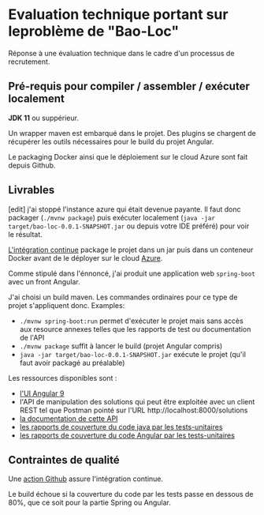 # Evaluation technique portant sur leproblème de "Bao-Loc"

Réponse à  une évaluation technique dans le cadre d'un processus de recrutement.

## Pré-requis pour compiler / assembler / exécuter localement

**JDK 11** ou suppérieur.

Un wrapper maven est embarqué dans le projet.
Des plugins se chargent de récupérer les outils nécessaires pour le build du projet Angular.

Le packaging Docker ainsi que le déploiement sur le cloud Azure sont fait depuis Github.

## Livrables

[edit] j'ai stoppé l'instance azure qui était devenue payante. Il faut donc packager (`./mvnw package`) puis exécuter localement (`java -jar target/bao-loc-0.0.1-SNAPSHOT.jar` ou depuis votre IDE préféré) pour voir le résultat.

[L'intégration continue](https://github.com/ch4mpy/Bao-Loc/actions) package le projet dans un jar puis dans un conteneur Docker avant de le déployer sur le cloud [Azure](http://bao-loc.azurewebsites.net/).

Comme stipulé dans l'énnoncé, j'ai produit une application web `spring-boot` avec un front Angular.

J'ai choisi un build maven. Les commandes ordinaires pour ce type de projet s'appliquent donc. Examples:
  * `./mvnw spring-boot:run` permet d'exécuter le projet mais sans accès aux resource annexes telles que les rapports de test ou documentation de l'API
  * `./mvnw package` suffit à lancer le build (projet Angular compris)
  * `java -jar target/bao-loc-0.0.1-SNAPSHOT.jar` exécute le projet (qu'il faut avoir packagé au préalable)

Les ressources disponibles sont :
  * [l'UI Angular 9](http://localhost:8000/)
  * l'API de manipulation des solutions qui peut être exploitée avec un client REST tel que Postman pointé sur l'URL http://localhost:8000/solutions
  * [la documentation de cette API](http://localhost:8000/api.html)
  * [les rapports de couverture du code java par les tests-unitaires](http://localhost:8000/ut/jacoco/index.html)
  * [les rapports de couverture du code Angular par les tests-unitaires](http://localhost:8000/ut/angular/index.html)

## Contraintes de qualité

Une [action Github](https://github.com/ch4mpy/Bao-Loc/actions) assure l'intégration continue.

Le build échoue si la couverture du code par les tests passe en dessous de 80%, que ce soit pour la partie Spring ou Angular.
